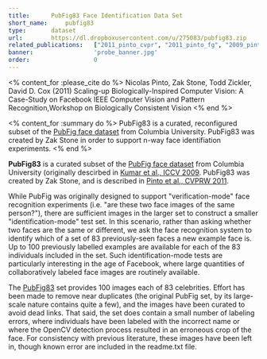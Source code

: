 ```yaml
---
title:      PubFig83 Face Identification Data Set
short_name:     pubfig83
type:       dataset
url:        https://dl.dropboxusercontent.com/u/275083/pubfig83.zip
related_publications:   ["2011_pinto_cvpr", "2011_pinto_fg", "2009_pinto_cvpr"]
banner:                 'probe_banner.jpg'
order:                  0
---
```


<% content_for :please_cite do %>
Nicolas Pinto, Zak Stone, Todd Zickler, David D. Cox (2011)
Scaling-up Biologically-Inspired Computer Vision: A Case-Study on Facebook
IEEE Computer Vision and Pattern Recognition,Workshop on Biologically Consistent Vision
<% end %>

<% content_for :summary do %>
PubFig83 is a curated, reconfigured subset of the <a href="http://www.cs.columbia.edu/CAVE/databases/pubfig">PubFig face dataset</a> from Columbia University. PubFig83 was created by Zak Stone in order to support n-way face identifiation experiments.
<% end %>


**PubFig83** is a curated subset of the [PubFig face dataset](http://www.cs.columbia.edu/CAVE/databases/pubfig/) from Columbia University (originally descirbed in [Kumar et al., ICCV 2009](http://www.cs.columbia.edu/CAVE/projects/faceverification/).  PubFig83 was created by Zak Stone, and is described in [Pinto et al., CVPRW 2011](http://www.coxlab.org/publications/2011_pinto_cvpr_ws/).

While PubFig was originally designed to support "verification-mode" face recognition experiments (i.e. "are these two face images of the same person?"), there are sufficient images in the larger set to construct a smaller "identification-mode" test set.  In this scenario, rather than asking whether two faces are the same or different, we ask the face recognition system to identify which of a set of 83 previously-seen faces a new example face is.  Up to 100 previously labelled examples are available for each of the 83 individuals included in the set.  Such identification-mode tests are particularly interesting in the age of Facebook, where large quantities of collaboratively labeled face images are routinely available.

The <a href="https://dl.dropboxusercontent.com/u/275083/pubfig83.zip">PubFig83</a> set provides 100 images each of 83 celebrities. Effort has been made to remove near duplicates (the original PubFig set, by its large-scale nature contains quite a few), and the images have been curated to avoid dead links.  That said, the set does contain a small number of labeling errors, where individuals have been labeled with the incorrect name or where the OpenCV detection process resulted in an erroneous crop of the face.  For consistency with previous literature, these images have been left in, though known error are included in the readme.txt file.
